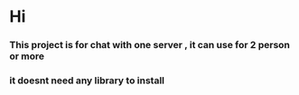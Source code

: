 # Hi 
### This project is for chat with one server , it can use for 2 person or more
### it doesnt need any library to install
